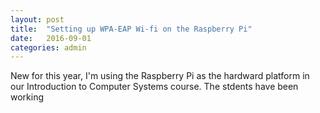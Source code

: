 ```yaml
---
layout: post
title:  "Setting up WPA-EAP Wi-fi on the Raspberry Pi"
date:   2016-09-01
categories: admin
---
```


New for this year, I'm using the Raspberry Pi as the hardward platform in our Introduction to Computer Systems course. The stdents have been working
